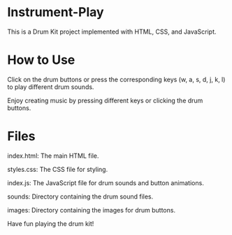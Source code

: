 # Instrument-Play

This is a Drum Kit project implemented with HTML, CSS, and JavaScript.

# How to Use
Click on the drum buttons or press the corresponding keys (w, a, s, d, j, k, l) to play different drum sounds.

Enjoy creating music by pressing different keys or clicking the drum buttons.

# Files
index.html: The main HTML file.

styles.css: The CSS file for styling.

index.js: The JavaScript file for drum sounds and button animations.

sounds: Directory containing the drum sound files.

images: Directory containing the images for drum buttons.

Have fun playing the drum kit!








